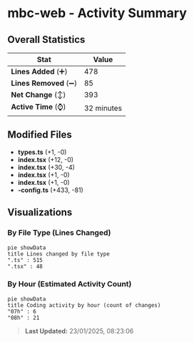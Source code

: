 # mbc-web - Activity Summary 

## Overall Statistics

| Stat                   | Value                                                             |
| ---------------------- | ----------------------------------------------------------------- |
| **Lines Added** (➕)   | 478                                          |
| **Lines Removed** (➖) | 85                                        |
| **Net Change** (↕)    | 393                |
| **Active Time** (⌚)   | 32 minutes |


## Modified Files
- **types.ts** (+1, -0)
- **index.tsx** (+12, -0)
- **index.tsx** (+30, -4)
- **index.tsx** (+1, -0)
- **index.tsx** (+1, -0)
- **-config.ts** (+433, -81)

## Visualizations

### By File Type (Lines Changed)

```mermaid
pie showData
title Lines changed by file type
".ts" : 515
".tsx" : 48
```

### By Hour (Estimated Activity Count)

```mermaid
pie showData
title Coding activity by hour (count of changes)
"07h" : 6
"08h" : 21
```


> **Last Updated:** 23/01/2025, 08:23:06